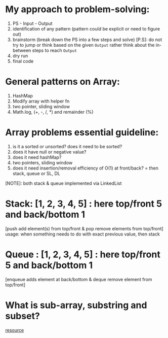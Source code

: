 # My approach to problem-solving:
1) PS - Input - Output 
2) identification of any pattern (pattern could be explicit or need to figure out)
3) brainstorm (break down the PS into a few steps and solve)
[P.S]: do not try to jump or think based on the given `Output` rather think about the in-between steps to reach `Output`  
4) dry run 
5) final code

# General patterns on Array:
1) HashMap
2) Modify array with helper fn
3) two pointer, sliding window
4) Math.log, (+, -, /, *) and remainder (%)


# Array problems essential guideline:

1) is it a sorted or unsorted? does it need to be sorted?
2) does it have null or negative value?
3) does it need hashMap?
4) two pointers, sliding window
5) does it need insertion/removal efficiency of O(1) at front/back? = then stack, queue or SL, DL

[NOTE]: both stack & queue implemented via LinkedList

# Stack: [1, 2, 3, 4, 5] : here top/front 5 and back/bottom 1
[push add element(s) from top/front & pop remove elements from top/front]
usage: when something needs to do with exact previous value, then stack

# Queue : [1, 2, 3, 4, 5] : here top/front 5 and back/bottom 1
[enqueue adds element at back/bottom & deque remove element from top/front]

# What is sub-array, substring and subset?

[resource](https://www.youtube.com/watch?v=qoI26oy8MeI&t=7s&ab_channel=RitambharaCodingandSystemDesignInterviews)


